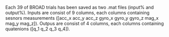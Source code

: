 Each 39 of BROAD trials has been saved as two .mat files (input% and output%).
Inputs are consist of 9 columns, each columns containing sesnors measurements ([acc_x acc_y acc_z gyro_x gyro_y gyro_z mag_x mag_y mag_z]).
Outpus are consist of 4 columns, each columns containing quatenions ([q_1 q_2 q_3 q_4]).



